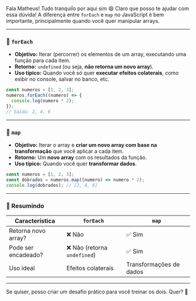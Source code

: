 Fala Matheus! Tudo tranquilo por aqui sim 😄
Claro que posso te ajudar com essa dúvida! A diferença entre `forEach` e `map` no JavaScript é bem importante, principalmente quando você quer manipular arrays.

---

### 🔁 `forEach`

- **Objetivo:** Iterar (percorrer) os elementos de um array, executando uma função para cada item.
- **Retorno:** `undefined` (ou seja, **não retorna um novo array**).
- **Uso típico:** Quando você só quer **executar efeitos colaterais**, como exibir no console, salvar no banco, etc.

```js
const numeros = [1, 2, 3];
numeros.forEach((numero) => {
  console.log(numero * 2);
});
// Saída: 2, 4, 6
```

---

### 🔁 `map`

- **Objetivo:** Iterar o array e **criar um novo array com base na transformação** que você aplicar a cada item.
- **Retorno:** Um **novo array** com os resultados da função.
- **Uso típico:** Quando você quer **transformar dados**.

```js
const numeros = [1, 2, 3];
const dobrados = numeros.map((numero) => numero * 2);
console.log(dobrados); // [2, 4, 6]
```

---

### 🧠 Resumindo

| Característica      | `forEach`                    | `map`                   |
| ------------------- | ---------------------------- | ----------------------- |
| Retorna novo array? | ❌ Não                       | ✅ Sim                  |
| Pode ser encadeado? | ❌ Não (retorna `undefined`) | ✅ Sim                  |
| Uso ideal           | Efeitos colaterais           | Transformações de dados |

---

Se quiser, posso criar um desafio prático para você treinar os dois. Quer? 💪
